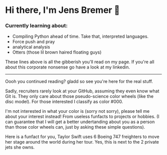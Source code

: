 # Hi there, I'm Jens Bremer 👋

### Currently learning about:
- Compiling Python ahead of time. Take that, interpreted languages.
- Force push and pray
- analytical analysis
- Otters (those lil brown haired floating guys)

These lines above is all the gibberish you'll read on my page. If you're all about this corporate nonsense go have a look at my linkedin.

---

Oooh you continued reading? gladd so see you're here for the real stuff.

Sadly, recruiters rarely look at your GitHub, assuming they even know what Git is. They only care about those pseudo-science color wheels (like the disc model). For those interested I classify as color #000. 

I'm not interested in what your color is (sorry not sorry), please tell me about your interest instead! From useless funfacts to projects or hobbies. (I can guarantee that I will get a better undertanding about you as a person than those color wheels can, just by asking these simple questions). 

Here is a funfact for you, Taylor Swift uses 6 Boeing 747 freighters to move her stage around the world during her tour. Yes, this is next to the 2 private jets she owns.
